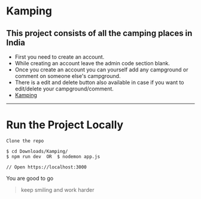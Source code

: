 # Kamping
**This project consists of all the camping places in India**
---
- First you need to create an account.
- While creating an account leave the admin code section blank.
- Once you create an account you can yourself add any campground or comment on someone else's campground.
- There is a edit and delete button also available in case if you want to edit/delete your campground/comment.
- [Kamping](https://vast-plains-35866.herokuapp.com/)
---

# Run the Project Locally
    Clone the repo 

    $ cd Downloads/Kamping/
    $ npm run dev  OR  $ nodemon app.js
    
    // Open https://localhost:3000
    
You are good to go
    
>keep smiling and work harder
